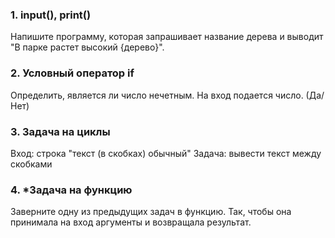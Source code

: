 ### 1. input(), print()

Напишите программу, которая запрашивает название дерева и выводит "В парке растет высокий {дерево}".

### 2. Условный оператор if

Определить, является ли число нечетным. На вход подается число. (Да/Нет)

### 3. Задача на циклы

Вход: строка "текст (в скобках) обычный"
Задача: вывести текст между скобками

### 4. *Задача на функцию

Заверните одну из предыдущих задач в функцию. Так, чтобы она принимала на вход аргументы и возвращала результат.